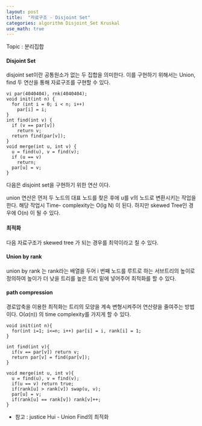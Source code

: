 ```yaml
---
layout: post
title:  "자료구조 - Disjoint Set"
categories: algorithm Disjoint_Set Kruskal
use_math: true
---
```


Topic : 분리집합

#### Disjoint Set
disjoint set이란 공통원소가 없는 두 집합을 의미한다. 이를 구현하기 위해서는 Union, find 두 연산을 통해 자료구조를 구현할 수 있다.


```
vi par(4040404), rnk(4040404);
void init(int n) {
  for (int i = 0; i < n; i++)
    par[i] = i;
}
int find(int v) {
  if (v == par[v])
    return v;
  return find(par[v]);
}
void merge(int u, int v) {
  u = find(u), v = find(v);
  if (u == v)
    return;
  par[u] = v;
}
```
다음은 disjoint set을 구현하기 위한 연산 이다. 

union 연산은 먼저 두 노드의 대표 노드를 찾은 후에 u를 v의 노드로 변환시키는 작업을 한다.
해당 작업시 Time- complexity는 O(lg N) 이 된다. 하지만 skewed Tree인 경우에 O(n) 이 될 수 있다.

#### 최적화
다음 자료구조가 skewed tree 가 되는 경우를 최악이라고 칠 수 있다.

#### Union by rank
union by rank 는 rank라는 배열을 두어 i 번째 노드를 루트로 하는 서브트리의 높이로 정의하여 높이가 더 낮을 트리를 높은 트리 밑에 넣어주어 최적화를 할 수 있다.


#### path compression
경로압축을 이용한 최적화는 트리의 모양을 계속 변형시켜주어 연산량을 줄여주는 방법이다.
 O($\alpha$(n)) 의 time complexity를 가지게 할 수 있다.

```
void init(int n){
  for(int i=1; i<=n; i++) par[i] = i, rank[i] = 1;
}

int find(int v){
  if(v == par[v]) return v;
  return par[v] = find(par[v]);
}

void merge(int u, int v){
  u = find(u), v = find(v);
  if(u == v) return true;
  if(rank[u] > rank[v]) swap(u, v);
  par[u] = v;
  if(rank[u] == rank[v]) rank[v]++;
}

```

- 참고 : justice Hui - Union Find의 최적화